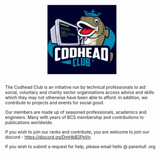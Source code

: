 <div align="center">
<img style="width:45%" src="https://github.com/CodheadClub/.github/blob/master/profile/imgs/tcclogo.jpg?raw=true" />
</div>

<br>

The Codhead Club is an initiative run by technical professionals to aid social, voluntary and charity sector organisations access advice and skills which they may not otherwise have been able to afford. In addition, we contribute to projects and events for social good.

Our members are made up of seasoned professionals, academics and engineers. Many with years of BCS membership and contributions to publications worldwide.

If you wish to join our ranks and contribute, you are welcome to join our discord - https://discord.gg/DmHbB2PpVn

If you wish to submit a request for help, please email hello @ parentull .org